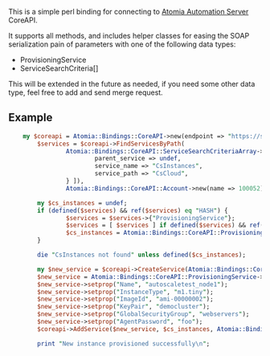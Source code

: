 This is a simple perl binding for connecting to [Atomia Automation Server](http://www.atomia.com) CoreAPI.

It supports all methods, and includes helper classes for easing the SOAP serialization pain of parameters with
one of the following data types:

* ProvisioningService
* ServiceSearchCriteria[]

This will be extended in the future as needed, if you need some other data type, feel free to add and
send merge request.

## Example

```perl
	my $coreapi = Atomia::Bindings::CoreAPI->new(endpoint => "https://some.provisioning.host/CoreAPIBasicAuth.svc", username => "Administrator", password => "somepass");
        $services = $coreapi->FindServicesByPath(
                Atomia::Bindings::CoreAPI::ServiceSearchCriteriaArray->new(criterias => [ {
                        parent_service => undef,
                        service_name => "CsInstances",
                        service_path => "CsCloud",
                } ]),
                Atomia::Bindings::CoreAPI::Account->new(name => 100052));

        my $cs_instances = undef;
        if (defined($services) && ref($services) eq "HASH") {
                $services = $services->{"ProvisioningService"};
                $services = [ $services ] if defined($services) && ref($services) ne 'ARRAY';
                $cs_instances = Atomia::Bindings::CoreAPI::ProvisioningService->new(element_name => "parentService", fetched => $services->[0]) if defined($services) && scalar($services) > 0;
        }

        die "CsInstances not found" unless defined($cs_instances);

        my $new_service = $coreapi->CreateService(Atomia::Bindings::CoreAPI::ServiceName->new(name => "CsLinuxInstance"), $cs_instances, Atomia::Bindings::CoreAPI::Account->new(element_name => "accountName", name => 100052));
        $new_service = Atomia::Bindings::CoreAPI::ProvisioningService->new(fetched => $new_service);
        $new_service->setprop("Name", "autoscaletest_node1");
        $new_service->setprop("InstanceType", "m1.tiny");
        $new_service->setprop("ImageId", "ami-00000002");
        $new_service->setprop("KeyPair", "democluster");
        $new_service->setprop("GlobalSecurityGroup", "webservers");
        $new_service->setprop("AgentPassword", "foo");
        $coreapi->AddService($new_service, $cs_instances, Atomia::Bindings::CoreAPI::Account->new(element_name => "accountName", name => 100052));

        print "New instance provisioned successfully\n";
```
